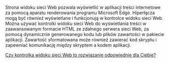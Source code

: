 ﻿Strona widoku sieci Web pozwala wyświetlić w aplikacji treści internetowe za pomocą aparatu renderowania programu Microsoft Edge. Hiperłącza mogą być również wyświetlane i funkcjonują w kontrolce widoku sieci Web.  Można używać kontrolki widoku sieci Web do wyświetlania treści w zaawansowanym formacie HTML ze zdalnego serwera sieci Web, za pomocą dynamicznie generowanego kodu lub plików zawartości w pakiecie aplikacji. Zawartość sformatowana może również zawierać kod skryptu i zapewniać komunikację między skryptem a kodem aplikacji.

[Czy kontrolka widoku sieci Web to rozwiązanie odpowiednie dla Ciebie?](https://docs.microsoft.com/windows/uwp/design/controls-and-patterns/web-view)
